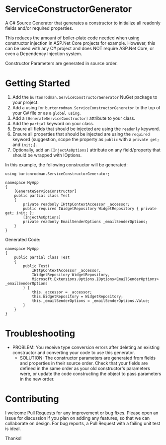# ServiceConstructorGenerator
A C# Source Generator that generates a constructor to initialize all readonly fields and/or required properties.

This reduces the amount of boiler-plate code needed when using constructor injection in ASP.Net Core projects for example.  However, this can be used with any C# project and does NOT require ASP.Net Core, or even a Dependency Injection system.

Constructor Parameters are generated in source order.

# Getting Started

1. Add the ```burtonrodman.ServiceConstructorGenerator``` NuGet package to your project.
2. Add a using for `burtonrodman.ServiceConstructorGenerator` to the top of your C# file or as a `global using`.
3. Add a `[GenerateServiceConstructor]` attribute to your class.
4. Add the `partial` keyword on your class.
5. Ensure all fields that should be injected are using the `readonly` keyword.
6. Ensure all properties that should be injected are using the `required` keyword (suggestion, scope the property as `public` with a `private get;` and `init;`.).
6. Optionally, add an `[InjectAsOptions]` attribute on any field/property that should be wrapped with IOptions.

In this example, the following constructor will be generated:

```
using burtonrodman.ServiceConstructorGenerator;

namespace MyApp
{
    [GenerateServiceConstructor]
    public partial class Test
    {
        private readonly IHttpContextAccessor _accessor;
        public required IWidgetRepository WidgetRepository { private get; init; };
        [InjectAsOptions]
        private readonly EmailSenderOptions _emailSenderOptions;
    }
}
```

Generated Code:
```
namespace MyApp
{
    public partial class Test
    {
        public Test(
            IHttpContextAccessor _accessor,
            IWidgetRepository WidgetRepository,
            Microsoft.Extensions.Options.IOptions<EmailSenderOptions> _emailSenderOptions
        ) {
            this._accessor = _accessor;
            this.WidgetRepository = WidgetRepository;
            this._emailSenderOptions = _emailSenderOptions.Value;
        }
    }
}
```

# Troubleshooting
- PROBLEM:  You receive type conversion errors after deleting an existing constructor and converting your code to use this generator.
    - SOLUTION:  The constructor parameters are generated from fields and properties in their source order.  Check that your fields are defined in the same order as your old constructor's parameters were, or update the code constructing the object to pass parameters in the new order.

# Contributing
I welcome Pull Requests for any improvement or bug fixes.  Please open an Issue for discussion if you plan on adding any features, so that we can collaborate on design.  For bug reports, a Pull Request with a failing unit test is ideal.

Thanks!
